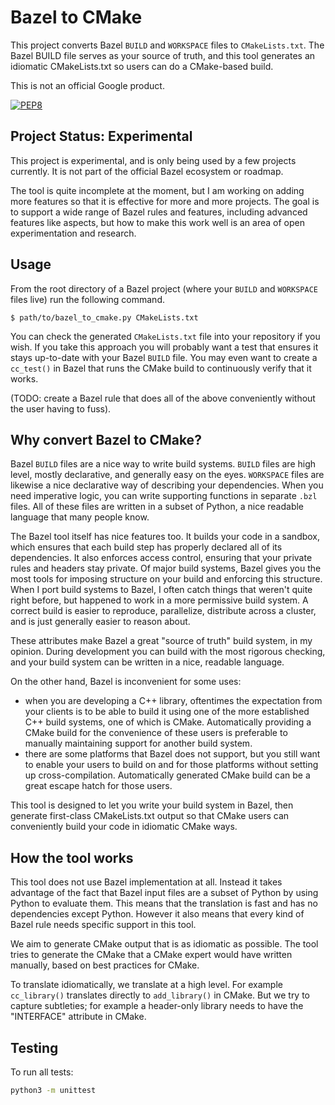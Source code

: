 
# Bazel to CMake

This project converts Bazel `BUILD` and `WORKSPACE` files to
`CMakeLists.txt`.  The Bazel BUILD file serves as your source of
truth, and this tool generates an idiomatic CMakeLists.txt so users
can do a CMake-based build.

This is not an official Google product.

[![PEP8](https://github.com/cmumford/bazel-to-cmake/actions/workflows/format.yaml/badge.svg)](https://github.com/cmumford/bazel-to-cmake/actions/workflows/format.yaml)

## Project Status: Experimental

This project is experimental, and is only being used by a few projects
currently.  It is not part of the official Bazel ecosystem or roadmap.

The tool is quite incomplete at the moment, but I am working on adding
more features so that it is effective for more and more projects.  The
goal is to support a wide range of Bazel rules and features, including
advanced features like aspects, but how to make this work well is an
area of open experimentation and research.

## Usage

From the root directory of a Bazel project (where your `BUILD` and
`WORKSPACE` files live) run the following command.

    $ path/to/bazel_to_cmake.py CMakeLists.txt

You can check the generated `CMakeLists.txt` file into your repository
if you wish.  If you take this approach you will probably want a test
that ensures it stays up-to-date with your Bazel `BUILD` file.  You
may even want to create a `cc_test()` in Bazel that runs the CMake
build to continuously verify that it works.

(TODO: create a Bazel rule that does all of the above conveniently
without the user having to fuss).

## Why convert Bazel to CMake?

Bazel `BUILD` files are a nice way to write build systems.  `BUILD`
files are high level, mostly declarative, and generally easy on the
eyes.  `WORKSPACE` files are likewise a nice declarative way of
describing your dependencies.  When you need imperative logic, you can
write supporting functions in separate `.bzl` files.  All of these
files are written in a subset of Python, a nice readable language
that many people know.

The Bazel tool itself has nice features too.  It builds your code in a
sandbox, which ensures that each build step has properly declared all
of its dependencies.  It also enforces access control, ensuring that
your private rules and headers stay private.  Of major build systems,
Bazel gives you the most tools for imposing structure on your
build and enforcing this structure.  When I port build systems to
Bazel, I often catch things that weren't quite right before, but
happened to work in a more permissive build system.  A correct
build is easier to reproduce, parallelize, distribute across a
cluster, and is just generally easier to reason about.

These attributes make Bazel a great "source of truth" build system,
in my opinion.  During development you can build with the most
rigorous checking, and your build system can be written in a nice,
readable language.

On the other hand, Bazel is inconvenient for some uses:
 * when you are developing a C++ library, oftentimes the expectation
   from your clients is to be able to build it using one of the more
   established C++ build systems, one of which is CMake. Automatically
   providing a CMake build for the convenience of these users is
   preferable to manually maintaining support for another build system.
 * there are some platforms that Bazel does not support, but you still
   want to enable your users to build on and for those platforms without
   setting up cross-compilation.  Automatically generated CMake build
   can be a great escape hatch for those users.

This tool is designed to let you write your build system in Bazel,
then generate first-class CMakeLists.txt output so that CMake users
can conveniently build your code in idiomatic CMake ways.

## How the tool works

This tool does not use Bazel implementation at all.  Instead it takes
advantage of the fact that Bazel input files are a subset of Python by
using Python to evaluate them.  This means that the translation is
fast and has no dependencies except Python.  However it also means
that every kind of Bazel rule needs specific support in this tool.

We aim to generate CMake output that is as idiomatic as possible.
The tool tries to generate the CMake that a CMake expert would
have written manually, based on best practices for CMake.

To translate idiomatically, we translate at a high level.  For
example `cc_library()` translates directly to `add_library()` in
CMake.  But we try to capture subtleties; for example a header-only
library needs to have the "INTERFACE" attribute in CMake.

## Testing

To run all tests:

```sh
python3 -m unittest
```